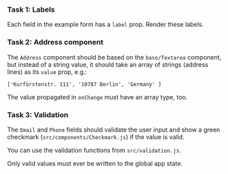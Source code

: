 ### Task 1: Labels

Each field in the example form has a `label` prop. Render these labels.


### Task 2: Address component

The `Address` component should be based on the `base/Textarea` component, but
instead of a string value, it should take an array of strings (address lines)
as its `value` prop, e.g.:

```
['Kurfürstenstr. 111', '10787 Berlin', 'Germany' ]
```

The value propagated in `onChange` must have an array type, too.


### Task 3: Validation

The `Email` and `Phone` fields should validate the user input and show a green
checkmark (`src/components/Checkmark.js`) if the value is valid.

You can use the validation functions from `src/validation.js`.

Only valid values must ever be written to the global app state.
